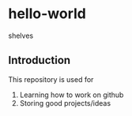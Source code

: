 # hello-world
shelves

## Introduction
This repository is used for 
1. Learning how to work on github
2. Storing good projects/ideas
